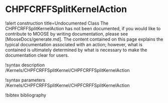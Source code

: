 <!-- MOOSE Documentation Stub: Remove this when content is added. -->

# CHPFCRFFSplitKernelAction

!alert construction title=Undocumented Class
The CHPFCRFFSplitKernelAction has not been documented, if you would like to contribute to MOOSE by writing
documentation, please see [MooseDocs/generate.md]. The content contained on this page explains the typical
documentation associated with an action; however, what is contained is ultimately determined by what
is necessary to make the documentation clear for users.

!syntax description /Kernels/CHPFCRFFSplitKernel/CHPFCRFFSplitKernelAction

!syntax parameters /Kernels/CHPFCRFFSplitKernel/CHPFCRFFSplitKernelAction

!bibtex bibliography
